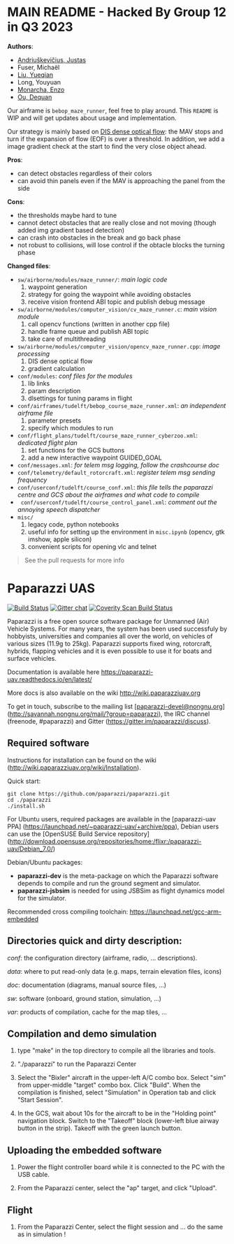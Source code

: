 # MAIN README - Hacked By Group 12 in Q3 2023

**Authors**:
* [Andriuškevičius, Justas](https://github.com/justas145)
* Fuser, Michaël
* [Liu, Yueqian](https://github.com/ErcBunny)
* Long, Youyuan
* [Monarcha, Enzo](https://github.com/enzomonarcha)
* [Ou, Dequan](https://github.com/dfordequan)

Our airframe is `bebop_maze_runner`, feel free to play around. This `README` is WIP and will get updates about usage and implementation.

Our strategy is mainly based on [DIS dense optical flow](https://arxiv.org/abs/1603.03590): the MAV stops and turn if the expansion of flow (EOF) is over a threshold. In addition, we add a image gradient check at the start to find the very close object ahead.

**Pros**:
* can detect obstacles regardless of their colors
* can avoid thin panels even if the MAV is approaching the panel from the side

**Cons**:
* the thresholds maybe hard to tune
* cannot detect obstacles that are really close and not moving (though added img gradient based detection)
* can crash into obstacles in the break and go back phase
* not robust to collisions, will lose control if the obtacle blocks the turning phase

**Changed files**:
* `sw/airborne/modules/maze_runner/`: *main logic code*
  1. waypoint generation
  2. strategy for going the waypoint while avoiding obstacles
  3. receive vision frontend ABI topic and publish debug message
* `sw/airborne/modules/computer_vision/cv_maze_runner.c`: *main vision module*
  1. call opencv functions (written in another cpp file)
  2. handle frame queue and publish ABI topic
  3. take care of multithreading
* `sw/airborne/modules/computer_vision/opencv_maze_runner.cpp`: *image processing*
  1. DIS dense optical flow
  2. gradient calculation
* `conf/modules`: *conf files for the modules*
  1. lib links
  2. param description
  3. dlsettings for tuning params in flight
* `conf/airframes/tudelft/bebop_course_maze_runner.xml`: *an independent airframe file*
  1. parameter presets
  2. specify which modules to run
* `conf/flight_plans/tudelft/course_maze_runner_cyberzoo.xml`: *dedicated flight plan*
  1. set functions for the GCS buttons
  2. add a new interactive waypoint GUIDED_GOAL
* `conf/messages.xml`: *for telem msg logging, follow the crashcourse doc*
* `conf/telemetry/default_rotorcraft.xml`: *register telem msg sending frequency*
* `conf/userconf/tudelft/course_conf.xml`: *this file tells the paparazzi centre and GCS about the airframes and what code to compile*
* ` conf/userconf/tudelft/course_control_panel.xml`: *comment out the annoying speech dispatcher*
* `misc/`
  1. legacy code, python notebooks
  2. useful info for setting up the environment in `misc.ipynb` (opencv, gtk imshow, apple silicon)
  3. convenient scripts for opening vlc and telnet

> See the pull requests for more info

Paparazzi UAS
=============
[![Build Status](https://semaphoreci.com/api/v1/paparazziuav/paparazzi/branches/master/shields_badge.svg)](https://semaphoreci.com/paparazziuav/paparazzi) [![Gitter chat](https://badges.gitter.im/paparazzi/discuss.svg)](https://gitter.im/paparazzi/discuss)
<a href="https://scan.coverity.com/projects/paparazzi-paparazzi">
  <img alt="Coverity Scan Build Status"
       src="https://scan.coverity.com/projects/4928/badge.svg"/>
</a>

Paparazzi is a free open source software package for Unmanned (Air) Vehicle Systems.
For many years, the system has been used successfuly by hobbyists, universities and companies all over the world, on vehicles of various sizes (11.9g to 25kg).
Paparazzi supports fixed wing, rotorcraft, hybrids, flapping vehicles and it is even possible to use it for boats and surface vehicles.

Documentation is available here https://paparazzi-uav.readthedocs.io/en/latest/

More docs is also available on the wiki http://wiki.paparazziuav.org

To get in touch, subscribe to the mailing list [paparazzi-devel@nongnu.org] (http://savannah.nongnu.org/mail/?group=paparazzi), the IRC channel (freenode, #paparazzi) and Gitter (https://gitter.im/paparazzi/discuss).

Required software
-----------------

Instructions for installation can be found on the wiki (http://wiki.paparazziuav.org/wiki/Installation).

Quick start:

```
git clone https://github.com/paparazzi/paparazzi.git
cd ./paparazzi
./install.sh
```



For Ubuntu users, required packages are available in the [paparazzi-uav PPA] (https://launchpad.net/~paparazzi-uav/+archive/ppa),
Debian users can use the [OpenSUSE Build Service repository] (http://download.opensuse.org/repositories/home:/flixr:/paparazzi-uav/Debian_7.0/)

Debian/Ubuntu packages:
- **paparazzi-dev** is the meta-package on which the Paparazzi software depends to compile and run the ground segment and simulator.
- **paparazzi-jsbsim** is needed for using JSBSim as flight dynamics model for the simulator.

Recommended cross compiling toolchain: https://launchpad.net/gcc-arm-embedded


Directories quick and dirty description:
----------------------------------------

_conf_: the configuration directory (airframe, radio, ... descriptions).

_data_: where to put read-only data (e.g. maps, terrain elevation files, icons)

_doc_: documentation (diagrams, manual source files, ...)

_sw_: software (onboard, ground station, simulation, ...)

_var_: products of compilation, cache for the map tiles, ...


Compilation and demo simulation
-------------------------------

1. type "make" in the top directory to compile all the libraries and tools.

2. "./paparazzi" to run the Paparazzi Center

3. Select the "Bixler" aircraft in the upper-left A/C combo box.
  Select "sim" from upper-middle "target" combo box. Click "Build".
  When the compilation is finished, select "Simulation" in Operation tab and click "Start Session".

4. In the GCS, wait about 10s for the aircraft to be in the "Holding point" navigation block.
  Switch to the "Takeoff" block (lower-left blue airway button in the strip).
  Takeoff with the green launch button.

Uploading the embedded software
----------------------------------

1. Power the flight controller board while it is connected to the PC with the USB cable.

2. From the Paparazzi center, select the "ap" target, and click "Upload".


Flight
------

1.  From the Paparazzi Center, select the flight session and ... do the same as in simulation !
